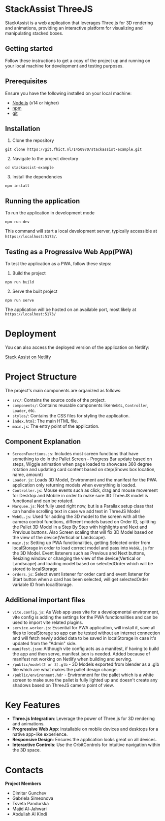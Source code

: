 # StackAssist ThreeJS

StackAssist is a web application that leverages Three.js for 3D rendering and animations, providing an interactive platform for visualizing and manipulating stacked boxes.

## Getting started

Follow these instructions to get a copy of the project up and running on your local machine for development and testing purposes.

## Prerequisites

Ensure you have the following installed on your local machine:

- [Node.js](https://nodejs.org/en) (v14 or higher)
- [npm](https://docs.npmjs.com/downloading-and-installing-node-js-and-npm)
- [git](https://www.git-scm.com/downloads)

## Installation

1. Clone the repository

```git clone https://git.fhict.nl/I450970/stackassist-example.git```

2. Navigate to the project directory 

```cd stackassist-example```

3. Install the dependencies

```npm install```


## Running the application
 
To run the application in development mode

```npm run dev```

This command will start a local development server, typically accessible at `https://localhost:5173/`.

## Testing as a Progressive Web App(PWA)

To test the application as a PWA, follow these steps:

1. Build the project

```npm run build```

2. Serve the built project

```npm run serve```

The application will be hosted on an available port, most likely at `https://localhost:5173/`

# Deployment

You can also access the deployed version of the application on Netlify:

[Stack Assist on Netlify](https://boxes-stack-threejs.netlify.app/)

# Project Structure

The project's main components are organized as follows:

- `src/`: Contains the source code of the project.
- `components/`: Contains reusable components like `WebGL`, `Controller`, `Loader`, etc.
- `styles/`: Contains the CSS files for styling the application.
- `index.html`: The main HTML file.
- `main.js`: The entry point of the application.

## Component Explanation

- `ScreenFunctions.js`: Includes most screen functions that have something to do in the Pallet Screen - Progress Bar update based on steps, Wiggle animation when page loaded to showcase 360 degree rotation and updating card content based on step(Shows box location, name, amount)
- `Loader.js`: Loads 3D Model, Environment and the manifest for the PWA application only returning models when everything is loaded.
- `Controller.js`: Mouse events such as click, drag and mouse movement for Desktop and Mobile in order to make sure 3D ThreeJS model is functional and can be rotated.
- `Marquee.js`: Not fully used right now, but is a Parallax setup class that can handle scrolling text in case we add text in ThreeJS Model
- `WebGL.js`: Used for adding the 3D model to the screen with all the camera control functions, different models based on Order ID, splitting the Pallet 3D Model in a Step By Step with highlights and Next and Previous buttons. Also Screen scaling that will fix 3D Model based on the view of the device(Vertical or Landscape).
- `main.js`: Setting up PWA functionalities, getting Selected order from localStorage in order to load correct model and pass into `WebGL.js` for the 3D Model. Event listeners such as Previous and Next buttons, Resizing window or changing the view of the device(Vertical or Landscape) and loading model based on selectedOrder which will be stored to localStorage
- `orders.js`: Select event listener for order card and event listener for Start button when a card has been selected, will get selectedOrder variable ID from localStorage. 

## Additional important files

- `vite.config.js`: As Web app uses vite for a developmental environment, vite config is adding the settings for the PWA functionalities and can be used to import vite related plugins.
- `service.worker.js`: Essential for PWA application, will install it, save all files to localStorage so app can be tested without an internet connection and will fetch newly added data to be saved in localStorage in case it's updated from the "Admin" side.
- `manifest.json`: Although vite config acts as a manifest, if having to build the app and then serve, manifest.json is needed. Added because of manifest not working on Netlify when building and serving.
- `/public/model(2 or 3).glb` - 3D Models exported from blender as a .glb file which are what makes the pallet design change. 
- `/public/environment.hdr` - Environment for the pallet which is a white screen to make sure the pallet is fully lighted up and doesn't create any shadows based on ThreeJS camera point of view.

# Key Features

- **Three.js Integration**: Leverage the power of Three.js for 3D rendering and animations.
- **Progressive Web App**: Installable on mobile devices and desktops for a native app-like experience.
- **Responsive Design**: Ensures the application looks great on all devices.
- **Interactive Controls**: Use the OrbitControls for intuitive navigation within the 3D space.

# Contacts

**Project Members**

- Dimitar Gunchev
- Gabriela Simeonova
- Tsveta Pandurska
- Majid Al-Jahwari
- Abdullah Al Kindi

